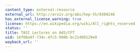 ```yaml
---
content_type: external-resource
external_url: http://arxiv.org/abs/hep-th/0309246
has_external_license_warning: true
license: https://en.wikipedia.org/wiki/All_rights_reserved
status: ''
title: TASI Lectures on AdS/CFT
uid: 16f08a9f-734c-4fc5-998b-bc21409129e9
wayback_url: ''
---
```

